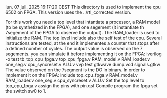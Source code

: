 lun. 07 juil. 2025 16:17:20 CEST
This directory is used to implement the cpu 6502 on FPGA. This version uses the ../rtl_corrected version.

For this work you need a top level that intantiate a processor, a RAM model (to be synthetized in the FPGA), and one segement (it instantiate th 7segement of the FPGA to observe the output). The RAM_loader is used to initialize the RAM.
The top level include also the self test of the cpu. Several instructions are tested, at the end it implementes a counter that stops after a defined number of cycles. The output value is observed on the 7 segements. 
you can simulate it before implementing it on the FPGA:
iverilog -o test tb_top_cpu_fpga.v top_cpu_fpga.v  RAM_model.v  RAM_loader.v one_seg.v cpu_syncreset.v ALU.v
vvp test
gtkwave dump.vcd signals.gtkw
The value observed on the 7segment is the DO in binary.
In order to implement it on the FPGA: include top_cpu_fpga.v  RAM_model.v  RAM_loader.v one_seg.v cpu_syncreset.v ALU.v
Set the top level to top_cpu_fpga.v
assign the pins with pin.qsf
Compile
program the fpga
set the switch sw0 to 1.

 
